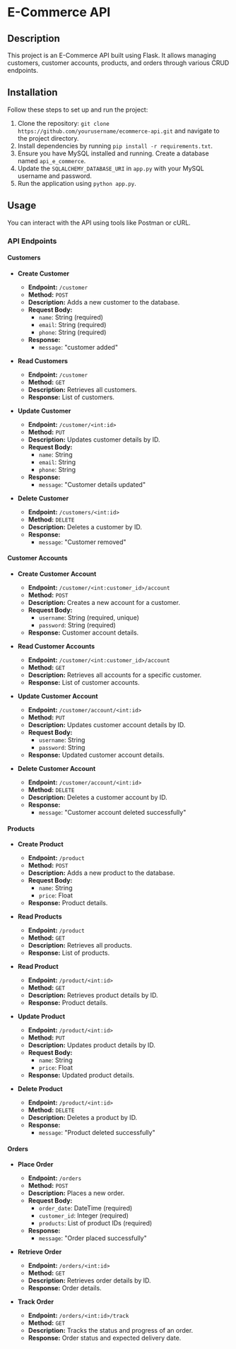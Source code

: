 # E-Commerce API

## Description
This project is an E-Commerce API built using Flask. It allows managing customers, customer accounts, products, and orders through various CRUD endpoints.

## Installation
Follow these steps to set up and run the project:

1. Clone the repository: `git clone https://github.com/yourusername/ecommerce-api.git` and navigate to the project directory.
2. Install dependencies by running `pip install -r requirements.txt`.
3. Ensure you have MySQL installed and running. Create a database named `api_e_commerce`.
4. Update the `SQLALCHEMY_DATABASE_URI` in `app.py` with your MySQL username and password.
5. Run the application using `python app.py`.

## Usage
You can interact with the API using tools like Postman or cURL.

### API Endpoints

#### Customers
- **Create Customer**
  - **Endpoint:** `/customer`
  - **Method:** `POST`
  - **Description:** Adds a new customer to the database.
  - **Request Body:**
    - `name`: String (required)
    - `email`: String (required)
    - `phone`: String (required)
  - **Response:**
    - `message`: "customer added"

- **Read Customers**
  - **Endpoint:** `/customer`
  - **Method:** `GET`
  - **Description:** Retrieves all customers.
  - **Response:** List of customers.

- **Update Customer**
  - **Endpoint:** `/customer/<int:id>`
  - **Method:** `PUT`
  - **Description:** Updates customer details by ID.
  - **Request Body:**
    - `name`: String
    - `email`: String
    - `phone`: String
  - **Response:**
    - `message`: "Customer details updated"

- **Delete Customer**
  - **Endpoint:** `/customers/<int:id>`
  - **Method:** `DELETE`
  - **Description:** Deletes a customer by ID.
  - **Response:**
    - `message`: "Customer removed"

#### Customer Accounts
- **Create Customer Account**
  - **Endpoint:** `/customer/<int:customer_id>/account`
  - **Method:** `POST`
  - **Description:** Creates a new account for a customer.
  - **Request Body:**
    - `username`: String (required, unique)
    - `password`: String (required)
  - **Response:** Customer account details.

- **Read Customer Accounts**
  - **Endpoint:** `/customer/<int:customer_id>/account`
  - **Method:** `GET`
  - **Description:** Retrieves all accounts for a specific customer.
  - **Response:** List of customer accounts.

- **Update Customer Account**
  - **Endpoint:** `/customer/account/<int:id>`
  - **Method:** `PUT`
  - **Description:** Updates customer account details by ID.
  - **Request Body:**
    - `username`: String
    - `password`: String
  - **Response:** Updated customer account details.

- **Delete Customer Account**
  - **Endpoint:** `/customer/account/<int:id>`
  - **Method:** `DELETE`
  - **Description:** Deletes a customer account by ID.
  - **Response:**
    - `message`: "Customer account deleted successfully"

#### Products
- **Create Product**
  - **Endpoint:** `/product`
  - **Method:** `POST`
  - **Description:** Adds a new product to the database.
  - **Request Body:**
    - `name`: String
    - `price`: Float
  - **Response:** Product details.

- **Read Products**
  - **Endpoint:** `/product`
  - **Method:** `GET`
  - **Description:** Retrieves all products.
  - **Response:** List of products.

- **Read Product**
  - **Endpoint:** `/product/<int:id>`
  - **Method:** `GET`
  - **Description:** Retrieves product details by ID.
  - **Response:** Product details.

- **Update Product**
  - **Endpoint:** `/product/<int:id>`
  - **Method:** `PUT`
  - **Description:** Updates product details by ID.
  - **Request Body:**
    - `name`: String
    - `price`: Float
  - **Response:** Updated product details.

- **Delete Product**
  - **Endpoint:** `/product/<int:id>`
  - **Method:** `DELETE`
  - **Description:** Deletes a product by ID.
  - **Response:**
    - `message`: "Product deleted successfully"

#### Orders
- **Place Order**
  - **Endpoint:** `/orders`
  - **Method:** `POST`
  - **Description:** Places a new order.
  - **Request Body:**
    - `order_date`: DateTime (required)
    - `customer_id`: Integer (required)
    - `products`: List of product IDs (required)
  - **Response:**
    - `message`: "Order placed successfully"

- **Retrieve Order**
  - **Endpoint:** `/orders/<int:id>`
  - **Method:** `GET`
  - **Description:** Retrieves order details by ID.
  - **Response:** Order details.

- **Track Order**
  - **Endpoint:** `/orders/<int:id>/track`
  - **Method:** `GET`
  - **Description:** Tracks the status and progress of an order.
  - **Response:** Order status and expected delivery date.
